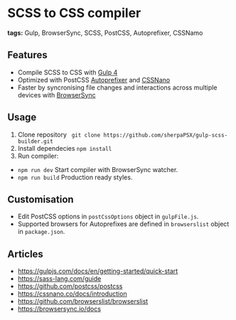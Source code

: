 # SCSS to CSS compiler

**tags:** Gulp, BrowserSync, SCSS, PostCSS, Autoprefixer, CSSNamo

## Features

- Compile SCSS to CSS with [Gulp 4](https://gulpjs.com/)
- Optimized with PostCSS [Autoprefixer](https://github.com/postcss/autoprefixer) and [CSSNano](https://cssnano.co)
- Faster by syncronising file changes and interactions across multiple devices with [BrowserSync](https://browsersync.io/)

## Usage

1. Clone repository ` git clone https://github.com/sherpaPSX/gulp-scss-builder.git`
2. Install dependecies `npm install`
3. Run compiler:

- `npm run dev` Start compiler with BrowserSync watcher.
- `npm run build` Production ready styles.

## Customisation

- Edit PostCSS options in `postCssOptions` object in `gulpFile.js`.
- Supported browsers for Autoprefixes are defined in `browserslist` object in `package.json`.

## Articles

- https://gulpjs.com/docs/en/getting-started/quick-start
- https://sass-lang.com/guide
- https://github.com/postcss/postcss
- https://cssnano.co/docs/introduction
- https://github.com/browserslist/browserslist
- https://browsersync.io/docs

